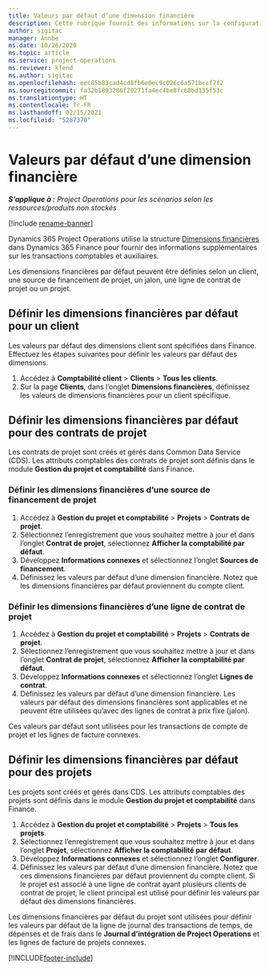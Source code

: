 ```yaml
---
title: Valeurs par défaut d’une dimension financière
description: Cette rubrique fournit des informations sur la configuration des valeurs par défaut des dimensions financières.
author: sigitac
manager: Annbe
ms.date: 10/26/2020
ms.topic: article
ms.service: project-operations
ms.reviewer: kfend
ms.author: sigitac
ms.openlocfilehash: eec85b83cad4cd8fb6e0ec9c026c6a571bccf7f2
ms.sourcegitcommit: fa32b1893286f20271fa4ec4be8fc68bd135f53c
ms.translationtype: HT
ms.contentlocale: fr-FR
ms.lasthandoff: 02/15/2021
ms.locfileid: "5287370"
---
```

# <a name="financial-dimension-defaults"></a>Valeurs par défaut d’une dimension financière

_**S’applique à :** Project Operations pour les scénarios selon les ressources/produits non stockés_

[!include [rename-banner](~/includes/cc-data-platform-banner.md)]

Dynamics 365 Project Operations utilise la structure [Dimensions financières](https://docs.microsoft.com/dynamics365/finance/general-ledger/financial-dimensions) dans Dynamics 365 Finance pour fournir des informations supplémentaires sur les transactions comptables et auxiliaires.

Les dimensions financières par défaut peuvent être définies selon un client, une source de financement de projet, un jalon, une ligne de contrat de projet ou un projet.

## <a name="define-default-financial-dimensions-for-a-customer"></a>Définir les dimensions financières par défaut pour un client

Les valeurs par défaut des dimensions client sont spécifiées dans Finance. Effectuez les étapes suivantes pour définir les valeurs par défaut des dimensions.

1. Accédez à **Comptabilité client** > **Clients** > **Tous les clients**.
2. Sur la page **Clients**, dans l’onglet **Dimensions financières**, définissez les valeurs de dimensions financières pour un client spécifique.

## <a name="define-default-financial-dimensions-for-project-contracts"></a>Définir les dimensions financières par défaut pour des contrats de projet

Les contrats de projet sont créés et gérés dans Common Data Service (CDS). Les attributs comptables des contrats de projet sont définis dans le module **Gestion du projet et comptabilité** dans Finance.

### <a name="set-financial-dimensions-for-a-project-funding-source"></a>Définir les dimensions financières d’une source de financement de projet

1. Accédez à **Gestion du projet et comptabilité** > **Projets** > **Contrats de projet**.
2. Sélectionnez l’enregistrement que vous souhaitez mettre à jour et dans l’onglet **Contrat de projet**, sélectionnez **Afficher la comptabilité par défaut**.
3. Développez **Informations connexes** et sélectionnez l’onglet **Sources de financement**.
4. Définissez les valeurs par défaut d’une dimension financière. Notez que les dimensions financières par défaut proviennent du compte client.

### <a name="set-financial-dimensions-for-a-project-contract-line"></a>Définir les dimensions financières d’une ligne de contrat de projet

1. Accédez à **Gestion du projet et comptabilité** > **Projets** > **Contrats de projet**.
2. Sélectionnez l’enregistrement que vous souhaitez mettre à jour et dans l’onglet **Contrat de projet**, sélectionnez **Afficher la comptabilité par défaut**.
3. Développez **Informations connexes** et sélectionnez l’onglet **Lignes de contrat**.
4. Définissez les valeurs par défaut d’une dimension financière. Les valeurs par défaut des dimensions financières sont applicables et ne peuvent être utilisées qu’avec des lignes de contrat à prix fixe (jalon).

Ces valeurs par défaut sont utilisées pour les transactions de compte de projet et les lignes de facture connexes.

## <a name="define-default-financial-dimensions-for-projects"></a>Définir les dimensions financières par défaut pour des projets

Les projets sont créés et gérés dans CDS. Les attributs comptables des projets sont définis dans le module **Gestion du projet et comptabilité** dans Finance.

1. Accédez à **Gestion du projet et comptabilité** > **Projets** > **Tous les projets**.
2. Sélectionnez l’enregistrement que vous souhaitez mettre à jour et dans l’onglet **Projet**, sélectionnez **Afficher la comptabilité par défaut**.
3. Développez **Informations connexes** et sélectionnez l’onglet **Configurer**.
4. Définissez les valeurs par défaut d’une dimension financière. Notez que ces dimensions financières par défaut proviennent du compte client. Si le projet est associé à une ligne de contrat ayant plusieurs clients de contrat de projet, le client principal est utilisé pour définir les valeurs par défaut des dimensions financières.

Les dimensions financières par défaut du projet sont utilisées pour définir les valeurs par défaut de la ligne de journal des transactions de temps, de dépenses et de frais dans le **Journal d’intégration de Project Operations** et les lignes de facture de projets connexes.


[!INCLUDE[footer-include](../includes/footer-banner.md)]